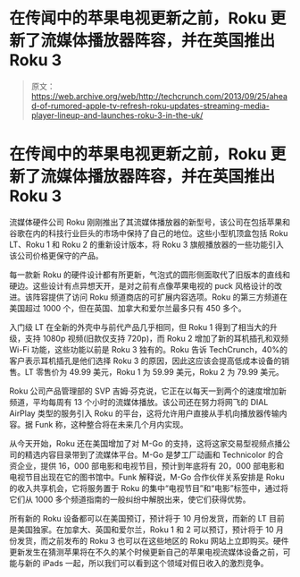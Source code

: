 # 在传闻中的苹果电视更新之前，Roku 更新了流媒体播放器阵容，并在英国推出 Roku 3

> 原文：<https://web.archive.org/web/http://techcrunch.com/2013/09/25/ahead-of-rumored-apple-tv-refresh-roku-updates-streaming-media-player-lineup-and-launches-roku-3-in-the-uk/>

# 在传闻中的苹果电视更新之前，Roku 更新了流媒体播放器阵容，并在英国推出 Roku 3

流媒体硬件公司 Roku 刚刚推出了其流媒体播放器的新型号，该公司在包括苹果和谷歌在内的科技行业巨头的市场中保持了自己的地位。这些小型机顶盒包括 Roku LT、Roku 1 和 Roku 2 的重新设计版本，将 Roku 3 旗舰播放器的一些功能引入该公司价格更保守的产品。

每一款新 Roku 的硬件设计都有所更新，气泡式的圆形侧面取代了旧版本的直线和硬边。这些设计有点异想天开，是对之前有点像苹果电视的 puck 风格设计的改进。该阵容提供了访问 Roku 频道商店的可扩展内容选项。Roku 的第三方频道在美国超过 1000 个，但在英国、加拿大和爱尔兰最多只有 450 多个。

入门级 LT 在全新的外壳中与前代产品几乎相同，但 Roku 1 得到了相当大的升级，支持 1080p 视频(旧款仅支持 720p)，而 Roku 2 增加了新的耳机插孔和双频 Wi-Fi 功能，这些功能以前是 Roku 3 独有的。Roku 告诉 TechCrunch，40%的客户表示耳机插孔是他们选择 Roku 3 的原因，因此这应该会提高低成本设备的销售。LT 零售价为 49.99 美元，Roku 1 为 59.99 美元，Roku 2 为 79.99 美元。

Roku 公司产品管理部的 SVP 吉姆·芬克说，它正在以每天一到两个的速度增加新频道，平均每周有 13 个小时的流媒体播放。该公司还在努力将网飞的 DIAL AirPlay 类型的服务引入 Roku 的平台，这将允许用户直接从手机向播放器传输内容。据 Funk 称，这种整合将在未来几个月内实现。

从今天开始，Roku 还在美国增加了对 M-Go 的支持，这将这家交易型视频点播公司的精选内容目录带到了流媒体平台。M-Go 是梦工厂动画和 Technicolor 的合资企业，提供 16，000 部电影和电视节目，预计到年底将有 20，000 部电影和电视节目出现在它的图书馆中。Funk 解释说，M-Go 合作伙伴关系安排是 Roku 的收入共享机会，它将服务置于 Roku 的集中“电视节目”和“电影”标签中，通过将它们从 1000 多个频道指南的一般纠纷中解脱出来，使它们获得优势。

所有新的 Roku 设备都可以在美国预订，预计将于 10 月份发货，而新的 LT 目前是美国独家。在加拿大、英国和爱尔兰，Roku 1 和 2 可以预订，预计将于 10 月份发货，而之前发布的 Roku 3 也可以在这些地区的 Roku 网站上立即购买。硬件更新发生在猜测苹果将在不久的某个时候更新自己的苹果电视流媒体设备之前，可能与新的 iPads 一起，所以我们可以看到这个领域对假日收入的激烈竞争。